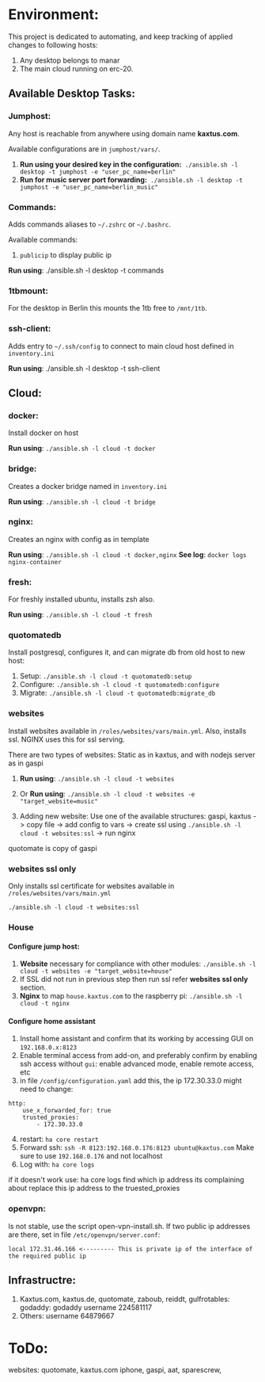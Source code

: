 # Environment:

This project is dedicated to automating, and keep tracking of applied changes to following hosts:

1. Any desktop belongs to manar
2. The main cloud running on erc-20.

## Available Desktop Tasks:

### Jumphost:

Any host is reachable from anywhere using domain name **kaxtus.com**.

Available configurations are in `jumphost/vars/`.

1. **Run using your desired key in the configuration:**``` ./ansible.sh -l desktop -t jumphost -e "user_pc_name=berlin"```
2. **Run for music server port forwarding:**``` ./ansible.sh -l desktop -t jumphost -e "user_pc_name=berlin_music"```
### Commands:

Adds commands aliases to `~/.zshrc` or `~/.bashrc`.

Available commands:

1. `publicip` to display public ip

**Run using**: ./ansible.sh -l desktop -t commands

### 1tbmount:

For the desktop in Berlin this mounts the 1tb free to `/mnt/1tb`.

### ssh-client:

Adds entry to `~/.ssh/config` to connect to main cloud host defined in `inventory.ini`

**Run using**: ./ansible.sh -l desktop -t ssh-client

## Cloud:

### docker:

Install docker on host

**Run using**: `./ansible.sh -l cloud -t docker`

### bridge:

Creates a docker bridge named in `inventory.ini`

**Run using**: `./ansible.sh -l cloud -t bridge`

### nginx:

Creates an nginx with config as in template

**Run using**: `./ansible.sh -l cloud -t docker,nginx`
**See log**: `docker logs nginx-container`
### fresh:

For freshly installed ubuntu, installs zsh also.

**Run using**: `./ansible.sh -l cloud -t fresh`

### quotomatedb

Install postgresql, configures it, and can migrate db from old host to new host:

1. Setup: `./ansible.sh -l cloud -t quotomatedb:setup`
2. Configure: `./ansible.sh -l cloud -t quotomatedb:configure`
3. Migrate: `./ansible.sh -l cloud -t quotomatedb:migrate_db`

### websites
Install websites available in `/roles/websites/vars/main.yml`. Also, installs ssl. NGINX uses this for ssl serving.

There are two types of websites: Static as in kaxtus, and with nodejs server as in gaspi

1. **Run using**: `./ansible.sh -l cloud -t websites`

2. Or **Run using**: `./ansible.sh -l cloud -t websites -e "target_website=music"`

3. Adding new website: Use one of the available structures: gaspi, kaxtus -> copy file -> add config to vars -> create ssl using `./ansible.sh -l cloud -t websites:ssl` -> run nginx

quotomate is copy of gaspi

### websites ssl only
Only installs ssl certificate for websites available in `/roles/websites/vars/main.yml`
```angular2html
./ansible.sh -l cloud -t websites:ssl
```

### House
#### Configure jump host:
1. **Website** necessary for compliance with other modules: `./ansible.sh -l cloud -t websites -e "target_website=house"`
2. If SSL did not run in previous step then run ssl refer **websites ssl only** section.
3. **Nginx** to map `house.kaxtus.com` to the raspberry pi: `./ansible.sh -l cloud -t nginx`
#### Configure home assistant
1. Install home assistant and confirm that its working by accessing GUI on `192.168.0.x:8123`
2. Enable terminal access from add-on, and preferably confirm by enabling ssh access without `gui`: enable advanced mode, enable remote access, etc
3. in file `/config/configuration.yaml` add this, the ip 172.30.33.0 might need to change: 
```angular2html:
http:
    use_x_forwarded_for: true
    trusted_proxies:
        - 172.30.33.0
```
4. restart: `ha core restart`
5. Forward ssh: `ssh -R 8123:192.168.0.176:8123 ubuntu@kaxtus.com` Make sure to use `192.168.0.176` and not localhost
6. Log with: `ha core logs`

if it doesn't work use:
ha core logs
find which ip address its complaining about
replace this ip address to the truested_proxies

### openvpn:
Is not stable, use the script open-vpn-install.sh. If two public ip addresses are there, set in file `/etc/openvpn/server.conf`:
```angular2html
local 172.31.46.166 <--------- This is private ip of the interface of the required public ip
```

## Infrastructre:

1. Kaxtus.com, kaxtus.de, quotomate, zaboub, reiddt, gulfrotables: godaddy: godaddy username 224581117
2. Others: username 64879667
# ToDo:

websites:
quotomate,
kaxtus.com
iphone,
gaspi,
aat,
sparescrew,
